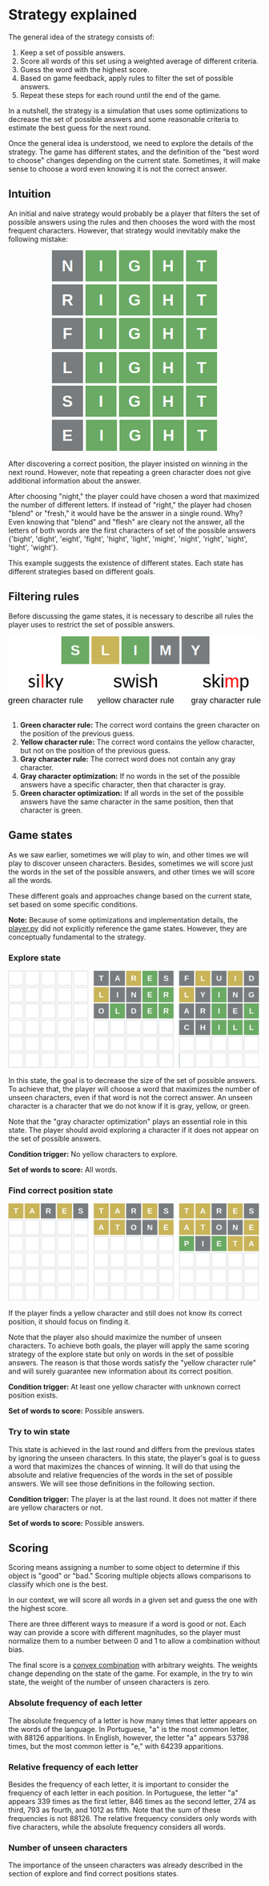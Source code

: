 # Strategy explained

The general idea of the strategy consists of:

1. Keep a set of possible answers.
2. Score all words of this set using a weighted average of different criteria.
3. Guess the word with the highest score.
4. Based on game feedback, apply rules to filter the set of possible answers.
5. Repeat these steps for each round until the end of the game.

In a nutshell, the strategy is a simulation that uses some optimizations to decrease the set of possible answers and some reasonable criteria to estimate the best guess for the next round.

Once the general idea is understood, we need to explore the details of the strategy. The game has different states, and the definition of the "best word to choose" changes depending on the current state. Sometimes, it will make sense to choose a word even knowing it is not the correct answer.

## Intuition

An initial and naive strategy would probably be a player that filters the set of possible answers using the rules and then chooses the word with the most frequent characters. However, that strategy would inevitably make the following mistake:

<div align="center">
    <img src="meta/case1_en.png">
</div>

After discovering a correct position, the player insisted on winning in the next round. However, note that repeating a green character does not give additional information about the answer.

After choosing "night," the player could have chosen a word that maximized the number of different letters. If instead of "right," the player had chosen "blend" or "fresh," it would have be the answer in a single round. Why? Even knowing that "blend" and "flesh" are cleary not the answer, all the letters of both words are the first characters of set of the possible answers {'bight', 'dight', 'eight', 'fight', 'hight', 'light', 'might', 'night', 'right', 'sight', 'tight', 'wight'}.

This example suggests the existence of different states. Each state has different strategies based on different goals.

## Filtering rules

Before discussing the game states, it is necessary to describe all rules the player uses to restrict the set of possible answers.

<div align="center">
    <img src="meta/filtering_rules.png">
</div>

1. **Green character rule:** The correct word contains the green character on the position of the previous guess.
2. **Yellow character rule:** The correct word contains the yellow character, but not on the position of the previous guess.
3. **Gray character rule:** The correct word does not contain any gray character.
4. **Gray character optimization:** If no words in the set of the possible answers have a specific character, then that character is gray.
5. **Green character optimization:** If all words in the set of the possible answers have the same character in the same position, then that character is green.

## Game states

As we saw earlier, sometimes we will play to win, and other times we will play to discover unseen characters. Besides, sometimes we will score just the words in the set of the possible answers, and other times we will score all the words.

These different goals and approaches change based on the current state, set based on some specific conditions.

**Note:** Because of some optimizations and implementation details, the [player.py](player.py) did not explicitly reference the game states. However, they are conceptually fundamental to the strategy.

### Explore state

<div align="center">
    <img src="meta/explore_state_example.png">
</div>

In this state, the goal is to decrease the size of the set of possible answers. To achieve that, the player will choose a word that maximizes the number of unseen characters, even if that word is not the correct answer. An unseen character is a character that we do not know if it is gray, yellow, or green.

Note that the "gray character optimization" plays an essential role in this state. The player should avoid exploring a character if it does not appear on the set of possible answers.

**Condition trigger:** No yellow characters to explore.

**Set of words to score:** All words.

### Find correct position state

<div align="center">
    <img src="meta/find_correct_position_state_example.png">
</div>

If the player finds a yellow character and still does not know its correct position, it should focus on finding it.

Note that the player also should maximize the number of unseen characters. To achieve both goals, the player will apply the same scoring strategy of the explore state but only on words in the set of possible answers. The reason is that those words satisfy the "yellow character rule" and will surely guarantee new information about its correct position.

**Condition trigger:** At least one yellow character with unknown correct position exists.

**Set of words to score:** Possible answers.

### Try to win state

This state is achieved in the last round and differs from the previous states by ignoring the unseen characters. In this state, the player's goal is to guess a word that maximizes the chances of winning. It will do that using the absolute and relative frequencies of the words in the set of possible answers. We will see those definitions in the following section.

**Condition trigger:** The player is at the last round. It does not matter if there are yellow characters or not.

**Set of words to score:** Possible answers.

## Scoring

Scoring means assigning a number to some object to determine if this object is "good" or "bad." Scoring multiple objects allows comparisons to classify which one is the best.

In our context, we will score all words in a given set and guess the one with the highest score.

There are three different ways to measure if a word is good or not. Each way can provide a score with different magnitudes, so the player must normalize them to a number between 0 and 1 to allow a combination without bias.

The final score is a [convex combination](https://en.wikipedia.org/wiki/Convex_combination) with arbitrary weights. The weights change depending on the state of the game. For example, in the try to win state, the weight of the number of unseen characters is zero.

### Absolute frequency of each letter

The absolute frequency of a letter is how many times that letter appears on the words of the language. In Portuguese, "a" is the most common letter, with 88126 apparitions. In English, however, the letter "a" appears 53798 times, but the most common letter is "e," with 64239 apparitions.

### Relative frequency of each letter

Besides the frequency of each letter, it is important to consider the frequency of each letter in each position. In Portuguese, the letter "a" appears 339 times as the first letter, 846 times as the second letter, 274 as third, 793 as fourth, and 1012 as fifth. Note that the sum of these frequencies is not 88126. The relative frequency considers only words with five characters, while the absolute frequency considers all words.

### Number of unseen characters

The importance of the unseen characters was already described in the section of explore and find correct positions states.